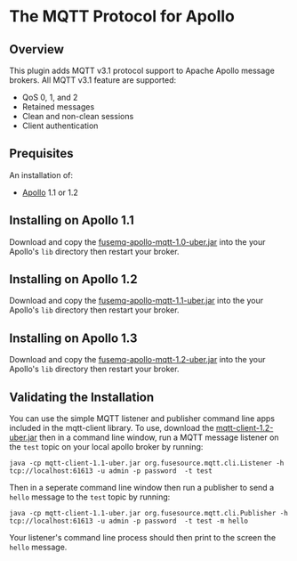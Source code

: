 # The MQTT Protocol for Apollo

## Overview

This plugin adds MQTT v3.1 protocol support to Apache Apollo message brokers.
All MQTT v3.1 feature are supported:

* QoS 0, 1, and 2
* Retained messages
* Clean and non-clean sessions
* Client authentication

## Prequisites

An installation of:

  * [Apollo](http://activemq.apache.org/apollo) 1.1 or 1.2

[snapshot_jar]: http://repo.fusesource.com/nexus/service/local/artifact/maven/redirect?r=snapshots&g=org.fusesource.fuse-extra&a=fusemq-apollo-mqtt&v=99-master-SNAPSHOT&c=uber

## Installing on Apollo 1.1

Download and copy the [fusemq-apollo-mqtt-1.0-uber.jar][release_1.0_jar] into 
the your Apollo's `lib` directory then restart your broker.

[release_1.0_jar]: http://repo.fusesource.com/nexus/content/repositories/public/org/fusesource/fuse-extra/fusemq-apollo-mqtt/1.0/fusemq-apollo-mqtt-1.0-uber.jar

## Installing on Apollo 1.2

Download and copy the [fusemq-apollo-mqtt-1.1-uber.jar][release_1.1_jar] into 
the your Apollo's `lib` directory then restart your broker.

[release_1.1_jar]: http://repo.fusesource.com/nexus/content/repositories/public/org/fusesource/fuse-extra/fusemq-apollo-mqtt/1.1/fusemq-apollo-mqtt-1.1-uber.jar

## Installing on Apollo 1.3

Download and copy the [fusemq-apollo-mqtt-1.2-uber.jar][release_1.2_jar] into 
the your Apollo's `lib` directory then restart your broker.

[release_1.2_jar]: http://repo.fusesource.com/nexus/content/repositories/public/org/fusesource/fuse-extra/fusemq-apollo-mqtt/1.2/fusemq-apollo-mqtt-1.2-uber.jar

## Validating the Installation

You can use the simple MQTT listener and publisher command line apps included 
in the mqtt-client library.  To use, download the 
[mqtt-client-1.2-uber.jar][client_release_jar] then in a command line 
window, run a MQTT message listener on the `test` topic on your local apollo broker
by running:

	java -cp mqtt-client-1.1-uber.jar org.fusesource.mqtt.cli.Listener -h tcp://localhost:61613 -u admin -p password  -t test

Then in a seperate command line window then run a publisher to send a `hello` message
to the `test` topic by running:

	java -cp mqtt-client-1.1-uber.jar org.fusesource.mqtt.cli.Publisher -h tcp://localhost:61613 -u admin -p password  -t test -m hello

Your listener's command line process should then print to the screen the `hello` message.

[client_release_jar]: http://repo.fusesource.com/nexus/content/repositories/public/org/fusesource/fuse-extra/fusemq-apollo-mqtt/1.2/fusemq-apollo-mqtt-1.2-uber.jar
